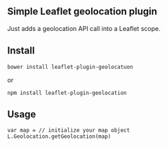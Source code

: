 ## Simple Leaflet geolocation plugin

Just adds a geolocation API call into a Leaflet scope.

## Install

`bower install leaflet-plugin-geolocatuon`

or

`npm install leaflet-plugin-geolocation`

## Usage

`var map = // initialize your map object`
`L.Geolocation.getGeolocation(map)`